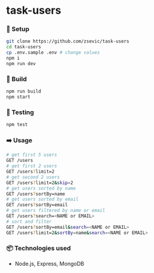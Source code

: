 # task-users

### :wrench: Setup

```bash
git clone https://github.com/zsevic/task-users
cd task-users
cp .env.sample .env # change values
npm i
npm run dev
```

### :construction_worker: Build

```bash
npm run build
npm start
```

### :rotating_light: Testing

```bash
npm test
```

### :arrow_right: Usage

```bash
# get first 5 users
GET /users
# get first 2 users
GET /users?limit=2
# get second 2 users
GET /users?limit=2&skip=2
# get users sorted by name
GET /users?sortBy=name
# get users sorted by email
GET /users?sortBy=email
# get users filtered by name or email
GET /users?search=<NAME or EMAIL>
# sort and filter
GET /users?sortBy=email&search=<NAME or EMAIL>
GET /users?limit=2&sortBy=name&search=<NAME or EMAIL>
```

### :package: Technologies used
* Node.js, Express, MongoDB